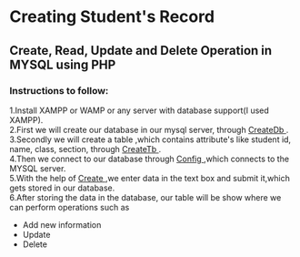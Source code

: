 # Creating Student's  Record 
<h2> Create, Read, Update and Delete Operation in MYSQL using PHP  </h2>
<h3> Instructions to follow: </h3>
<p>1.Install XAMPP or WAMP or any server with database support(I used XAMPP).<br>
 2.First we will create our database in our mysql server, through <a href ="createDb">CreateDb </a>.<br>
3.Secondly we will create a table ,which contains attribute's like student id, name, class, section,  through <a href ="createTb">CreateTb </a>.  <br>
4.Then we connect to our database through <a href ="config.php">Config </a>  ,which connects to the  MYSQL server. <br>
  5.With the help of <a href="create.php">Create </a> ,we enter data in the text box and submit it,which gets stored in our database.<br>
  6.After storing the data in the database, our table will be show where we can perform operations such as 
  <ul>
 <li>Add new information </li>
 <li>Update</li>
 <li>Delete</li>
</ul>
</p>
